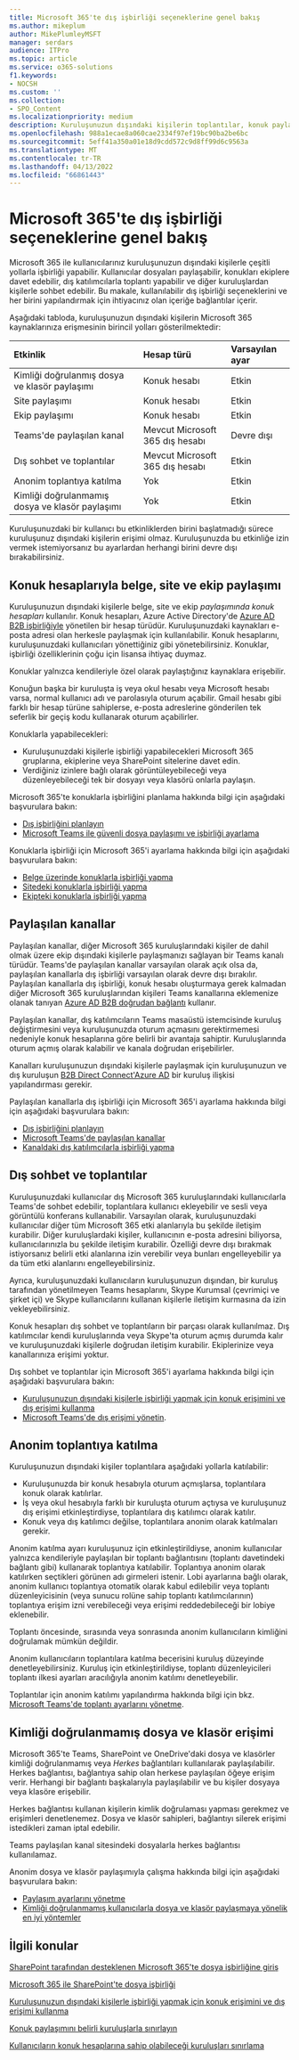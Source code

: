 ```yaml
---
title: Microsoft 365'te dış işbirliği seçeneklerine genel bakış
ms.author: mikeplum
author: MikePlumleyMSFT
manager: serdars
audience: ITPro
ms.topic: article
ms.service: o365-solutions
f1.keywords:
- NOCSH
ms.custom: ''
ms.collection:
- SPO_Content
ms.localizationpriority: medium
description: Kuruluşunuzun dışındaki kişilerin toplantılar, konuk paylaşımı, sohbet ve işbirliği için Microsoft 365 aboneliğinize nasıl erişebileceğini öğrenin.
ms.openlocfilehash: 988a1ecae8a060cae2334f97ef19bc90ba2be6bc
ms.sourcegitcommit: 5eff41a350a01e18d9cdd572c9d8ff99d6c9563a
ms.translationtype: MT
ms.contentlocale: tr-TR
ms.lasthandoff: 04/13/2022
ms.locfileid: "66861443"
---
```

# <a name="overview-of-external-collaboration-options-in-microsoft-365"></a>Microsoft 365'te dış işbirliği seçeneklerine genel bakış

Microsoft 365 ile kullanıcılarınız kuruluşunuzun dışındaki kişilerle çeşitli yollarla işbirliği yapabilir. Kullanıcılar dosyaları paylaşabilir, konukları ekiplere davet edebilir, dış katılımcılarla toplantı yapabilir ve diğer kuruluşlardan kişilerle sohbet edebilir. Bu makale, kullanılabilir dış işbirliği seçeneklerini ve her birini yapılandırmak için ihtiyacınız olan içeriğe bağlantılar içerir.

Aşağıdaki tabloda, kuruluşunuzun dışındaki kişilerin Microsoft 365 kaynaklarınıza erişmesinin birincil yolları gösterilmektedir:

|Etkinlik|Hesap türü|Varsayılan ayar|
|:-------|:-----------|:--------------|
|Kimliği doğrulanmış dosya ve klasör paylaşımı|Konuk hesabı|Etkin|
|Site paylaşımı|Konuk hesabı|Etkin|
|Ekip paylaşımı|Konuk hesabı|Etkin|
|Teams'de paylaşılan kanal|Mevcut Microsoft 365 dış hesabı|Devre dışı|
|Dış sohbet ve toplantılar|Mevcut Microsoft 365 dış hesabı|Etkin|
|Anonim toplantıya katılma|Yok|Etkin|
|Kimliği doğrulanmamış dosya ve klasör paylaşımı|Yok|Etkin|

Kuruluşunuzdaki bir kullanıcı bu etkinliklerden birini başlatmadığı sürece kuruluşunuz dışındaki kişilerin erişimi olmaz. Kuruluşunuzda bu etkinliğe izin vermek istemiyorsanız bu ayarlardan herhangi birini devre dışı bırakabilirsiniz.

## <a name="document-site-and-team-sharing-with-guest-accounts"></a>Konuk hesaplarıyla belge, site ve ekip paylaşımı

Kuruluşunuzun dışındaki kişilerle belge, site ve ekip *paylaşımında konuk hesapları* kullanılır. Konuk hesapları, Azure Active Directory'de [Azure AD B2B işbirliğiyle](/azure/active-directory/external-identities/what-is-b2b) yönetilen bir hesap türüdür. Kuruluşunuzdaki kaynakları e-posta adresi olan herkesle paylaşmak için kullanılabilir. Konuk hesaplarını, kuruluşunuzdaki kullanıcıları yönettiğiniz gibi yönetebilirsiniz. Konuklar, işbirliği özelliklerinin çoğu için lisansa ihtiyaç duymaz. 

Konuklar yalnızca kendileriyle özel olarak paylaştığınız kaynaklara erişebilir.

Konuğun başka bir kuruluşta iş veya okul hesabı veya Microsoft hesabı varsa, normal kullanıcı adı ve parolasıyla oturum açabilir. Gmail hesabı gibi farklı bir hesap türüne sahiplerse, e-posta adreslerine gönderilen tek seferlik bir geçiş kodu kullanarak oturum açabilirler.

Konuklarla yapabilecekleri:

- Kuruluşunuzdaki kişilerle işbirliği yapabilecekleri Microsoft 365 gruplarına, ekiplerine veya SharePoint sitelerine davet edin.
- Verdiğiniz izinlere bağlı olarak görüntüleyebileceği veya düzenleyebileceği tek bir dosyayı veya klasörü onlarla paylaşın.

Microsoft 365'te konuklarla işbirliğini planlama hakkında bilgi için aşağıdaki başvurulara bakın:

- [Dış işbirliğini planlayın](/microsoft-365/solutions/plan-external-collaboration)
- [Microsoft Teams ile güvenli dosya paylaşımı ve işbirliği ayarlama](/microsoft-365/solutions/setup-secure-collaboration-with-teams)

Konuklarla işbirliği için Microsoft 365'i ayarlama hakkında bilgi için aşağıdaki başvurulara bakın:

- [Belge üzerinde konuklarla işbirliği yapma](/microsoft-365/solutions/collaborate-on-documents)
- [Sitedeki konuklarla işbirliği yapma](/microsoft-365/solutions/collaborate-in-site)
- [Ekipteki konuklarla işbirliği yapma](/microsoft-365/solutions/collaborate-as-team)
 
## <a name="shared-channels"></a>Paylaşılan kanallar

Paylaşılan kanallar, diğer Microsoft 365 kuruluşlarındaki kişiler de dahil olmak üzere ekip dışındaki kişilerle paylaşmanızı sağlayan bir Teams kanalı türüdür. Teams'de paylaşılan kanallar varsayılan olarak açık olsa da, paylaşılan kanallarla dış işbirliği varsayılan olarak devre dışı bırakılır. Paylaşılan kanallarla dış işbirliği, konuk hesabı oluşturmaya gerek kalmadan diğer Microsoft 365 kuruluşlarından kişileri Teams kanallarına eklemenize olanak tanıyan [Azure AD B2B doğrudan bağlantı](/azure/active-directory/external-identities/b2b-direct-connect-overview) kullanır.

Paylaşılan kanallar, dış katılımcıların Teams masaüstü istemcisinde kuruluş değiştirmesini veya kuruluşunuzda oturum açmasını gerektirmemesi nedeniyle konuk hesaplarına göre belirli bir avantaja sahiptir. Kuruluşlarında oturum açmış olarak kalabilir ve kanala doğrudan erişebilirler.

Kanalları kuruluşunuzun dışındaki kişilerle paylaşmak için kuruluşunuzun ve dış kuruluşun [B2B Direct Connect'Azure AD](/azure/active-directory/external-identities/b2b-direct-connect-overview) bir kuruluş ilişkisi yapılandırması gerekir.

Paylaşılan kanallarla dış işbirliği için Microsoft 365'i ayarlama hakkında bilgi için aşağıdaki başvurulara bakın:

- [Dış işbirliğini planlayın](/microsoft-365/solutions/plan-external-collaboration)
- [Microsoft Teams'de paylaşılan kanallar](/MicrosoftTeams/shared-channels)
- [Kanaldaki dış katılımcılarla işbirliği yapma](/microsoft-365/solutions/collaborate-teams-direct-connect)

## <a name="external-chat-and-meetings"></a>Dış sohbet ve toplantılar

Kuruluşunuzdaki kullanıcılar dış Microsoft 365 kuruluşlarındaki kullanıcılarla Teams'de sohbet edebilir, toplantılara kullanıcı ekleyebilir ve sesli veya görüntülü konferans kullanabilir. Varsayılan olarak, kuruluşunuzdaki kullanıcılar diğer tüm Microsoft 365 etki alanlarıyla bu şekilde iletişim kurabilir. Diğer kuruluşlardaki kişiler, kullanıcının e-posta adresini biliyorsa, kullanıcılarınızla bu şekilde iletişim kurabilir. Özelliği devre dışı bırakmak istiyorsanız belirli etki alanlarına izin verebilir veya bunları engelleyebilir ya da tüm etki alanlarını engelleyebilirsiniz.

Ayrıca, kuruluşunuzdaki kullanıcıların kuruluşunuzun dışından, bir kuruluş tarafından yönetilmeyen Teams hesaplarını, Skype Kurumsal (çevrimiçi ve şirket içi) ve Skype kullanıcılarını kullanan kişilerle iletişim kurmasına da izin vekleyebilirsiniz.

Konuk hesapları dış sohbet ve toplantıların bir parçası olarak kullanılmaz. Dış katılımcılar kendi kuruluşlarında veya Skype'ta oturum açmış durumda kalır ve kuruluşunuzdaki kişilerle doğrudan iletişim kurabilir. Ekiplerinize veya kanallarınıza erişimi yoktur.

Dış sohbet ve toplantılar için Microsoft 365'i ayarlama hakkında bilgi için aşağıdaki başvurulara bakın:

- [Kuruluşunuzun dışındaki kişilerle işbirliği yapmak için konuk erişimini ve dış erişimi kullanma](/microsoftteams/communicate-with-users-from-other-organizations)
- [Microsoft Teams'de dış erişimi yönetin](/microsoftteams/manage-external-access).

## <a name="anonymous-meeting-join"></a>Anonim toplantıya katılma 

Kuruluşunuzun dışındaki kişiler toplantılara aşağıdaki yollarla katılabilir:

- Kuruluşunuzda bir konuk hesabıyla oturum açmışlarsa, toplantılara konuk olarak katılırlar.
- İş veya okul hesabıyla farklı bir kuruluşta oturum açtıysa ve kuruluşunuz dış erişimi etkinleştirdiyse, toplantılara dış katılımcı olarak katılır.
- Konuk veya dış katılımcı değilse, toplantılara anonim olarak katılmaları gerekir.

Anonim katılma ayarı kuruluşunuz için etkinleştirildiyse, anonim kullanıcılar yalnızca kendileriyle paylaşılan bir toplantı bağlantısını (toplantı davetindeki bağlantı gibi) kullanarak toplantıya katılabilir. Toplantıya anonim olarak katılırken seçtikleri görünen adı girmeleri istenir. Lobi ayarlarına bağlı olarak, anonim kullanıcı toplantıya otomatik olarak kabul edilebilir veya toplantı düzenleyicisinin (veya sunucu rolüne sahip toplantı katılımcılarının) toplantıya erişim izni verebileceği veya erişimi reddedebileceği bir lobiye eklenebilir. 

Toplantı öncesinde, sırasında veya sonrasında anonim kullanıcıların kimliğini doğrulamak mümkün değildir. 

Anonim kullanıcıların toplantılara katılma becerisini kuruluş düzeyinde denetleyebilirsiniz. Kuruluş için etkinleştirildiyse, toplantı düzenleyicileri toplantı ilkesi ayarları aracılığıyla anonim katılımı denetleyebilir.

Toplantılar için anonim katılımı yapılandırma hakkında bilgi için bkz. [Microsoft Teams'de toplantı ayarlarını yönetme](/microsoftteams/meeting-settings-in-teams).

## <a name="unauthenticated-file-and-folder-access"></a>Kimliği doğrulanmamış dosya ve klasör erişimi

Microsoft 365'te Teams, SharePoint ve OneDrive'daki dosya ve klasörler kimliği doğrulanmamış veya *Herkes* bağlantıları kullanılarak paylaşılabilir. Herkes bağlantısı, bağlantıya sahip olan herkese paylaşılan öğeye erişim verir. Herhangi bir bağlantı başkalarıyla paylaşılabilir ve bu kişiler dosyaya veya klasöre erişebilir.

Herkes bağlantısı kullanan kişilerin kimlik doğrulaması yapması gerekmez ve erişimleri denetlenemez. Dosya ve klasör sahipleri, bağlantıyı silerek erişimi istedikleri zaman iptal edebilir.

Teams paylaşılan kanal sitesindeki dosyalarla herkes bağlantısı kullanılamaz.

Anonim dosya ve klasör paylaşımıyla çalışma hakkında bilgi için aşağıdaki başvurulara bakın:

- [Paylaşım ayarlarını yönetme](/sharepoint/turn-external-sharing-on-or-off)
- [Kimliği doğrulanmamış kullanıcılarla dosya ve klasör paylaşmaya yönelik en iyi yöntemler](/microsoft-365/solutions/best-practices-anonymous-sharing)

## <a name="related-topics"></a>İlgili konular

[SharePoint tarafından desteklenen Microsoft 365'te dosya işbirliğine giriş](/sharepoint/intro-to-file-collaboration)

[Microsoft 365 ile SharePoint'te dosya işbirliği](/sharepoint/deploy-file-collaboration)

[Kuruluşunuzun dışındaki kişilerle işbirliği yapmak için konuk erişimini ve dış erişimi kullanma](/microsoftteams/communicate-with-users-from-other-organizations)

[Konuk paylaşımını belirli kuruluşlarla sınırlayın](/microsoft-365/solutions/limit-guest-sharing-to-specific-organization)

[Kullanıcıların konuk hesaplarına sahip olabileceği kuruluşları sınırlama](/microsoft-365/solutions/limit-organizations-where-users-have-guest-accounts)